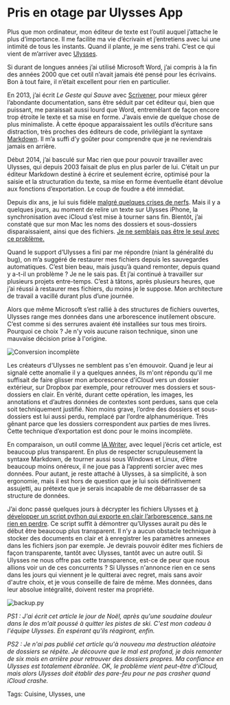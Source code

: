 # Pris en otage par Ulysses App

Plus que mon ordinateur, mon éditeur de texte est l’outil auquel j’attache le plus d’importance. Il me facilite ma vie d’écrivain et j’entretiens avec lui une intimité de tous les instants. Quand il plante, je me sens trahi. C’est ce qui vient de m’arriver avec [Ulysses](https://ulysses.app/).

Si durant de longues années j’ai utilisé Microsoft Word, j’ai compris à la fin des années 2000 que cet outil n’avait jamais été pensé pour les écrivains. Bon à tout faire, il n’était excellent pour rien en particulier.

En 2013, j’ai écrit *Le Geste qui Sauve* avec [Scrivener](https://www.literatureandlatte.com/scrivener/overview), pour mieux gérer l’abondante documentation, sans être séduit par cet éditeur qui, bien que puissant, me paraissait aussi lourd que Word, entremêlant de façon encore trop étroite le texte et sa mise en forme. J’avais envie de quelque chose de plus minimaliste. À cette époque apparaissaient les outils d’écriture sans distraction, très proches des éditeurs de code, privilégiant la syntaxe [Markdown](https://fr.wikipedia.org/wiki/Markdown). Il m’a suffi d’y goûter pour comprendre que je ne reviendrais jamais en arrière.

Début 2014, j’ai basculé sur Mac rien que pour pouvoir travailler avec Ulysses, qui depuis 2003 faisait de plus en plus parler de lui. C’était un pur éditeur Markdown destiné à écrire et seulement écrire, optimisé pour la saisie et la structuration du texte, sa mise en forme éventuelle étant dévolue aux fonctions d’exportation. Le coup de foudre a été immédiat.

Depuis dix ans, je lui suis fidèle [malgré quelques crises de nerfs](https://tcrouzet.com/tag/ulysses/). Mais il y a quelques jours, au moment de relire un texte sur Ulysses iPhone, la synchronisation avec iCloud s’est mise à tourner sans fin. Bientôt, j’ai constaté que sur mon Mac les noms des dossiers et sous-dossiers disparaissaient, ainsi que des fichiers. [Je ne semblais pas être le seul avec ce problème.](https://www.reddit.com/r/ulyssesapp/comments/18k4wsa/i_think_my_library_just_got_wiped_is_there_any/)

Quand le support d’Ulysses a fini par me répondre (niant la généralité du bug), on m’a suggéré de restaurer mes fichiers depuis les sauvegardes automatiques. C’est bien beau, mais jusqu’à quand remonter, depuis quand y a-t-il un problème ? Je ne le sais pas. Et j’ai continué à travailler sur plusieurs projets entre-temps. C’est à tâtons, après plusieurs heures, que j’ai réussi à restaurer mes fichiers, du moins je le suppose. Mon architecture de travail a vacillé durant plus d’une journée.

Alors que même Microsoft s’est rallié à des structures de fichiers ouvertes, Ulysses range mes données dans une arborescence inutilement obscure. C’est comme si des serrures avaient été installées sur tous mes tiroirs. Pourquoi ce choix ? Je n'y vois aucune raison technique, sinon une mauvaise décision prise à l'origine.

![Conversion incomplète](https://tcrouzet.com/images_tc/2023/12/ulysses-pb.png)

Les créateurs d'Ulysses ne semblent pas s'en émouvoir. Quand je leur ai signalé cette anomalie il y a quelques années, ils m'ont répondu qu'il me suffisait de faire glisser mon arborescence d'iCloud vers un dossier extérieur, sur Dropbox par exemple, pour retrouver mes dossiers et sous-dossiers en clair. En vérité, durant cette opération, les images, les annotations et d’autres données de contextes sont perdues, sans que cela soit techniquement justifié. Non moins grave, l’ordre des dossiers et sous-dossiers est lui aussi perdu, remplacé par l’ordre alphanumérique. Très gênant parce que les dossiers correspondent aux parties de mes livres. Cette technique d’exportation est donc pour le moins incomplète.

En comparaison, un outil comme [IA Writer](https://ia.net/writer), avec lequel j’écris cet article, est beaucoup plus transparent. En plus de respecter scrupuleusement la syntaxe Markdown, de tourner aussi sous Windows et Linux, d’être beaucoup moins onéreux, il ne joue pas à l’apprenti sorcier avec mes données. Pour autant, je reste attaché à Ulysses, à sa simplicité, à son ergonomie, mais il est hors de question que je lui sois définitivement assujetti, au prétexte que je serais incapable de me débarrasser de sa structure de données.

J’ai donc passé quelques jours à décrypter les fichiers Ulysses et [à développer un script python qui exporte en clair l’arborescence, sans ne rien en perdre](https://github.com/tcrouzet/ulysses-tools). Ce script suffit à démontrer qu’Ulysses aurait pu dès le début être beaucoup plus transparent. Il n’y a aucun obstacle technique à stocker des documents en clair et à enregistrer les paramètres annexes dans les fichiers json par exemple. Je devrais pouvoir éditer mes fichiers de façon transparente, tantôt avec Ulysses, tantôt avec un autre outil. Si Ulysses ne nous offre pas cette transparence, est-ce de peur que nous allions voir un de ces concurrents ? Si Ulysses n'annonce rien en ce sens dans les jours qui viennent je le quitterai avec regret, mais sans avoir d'autre choix, et je vous conseille de faire de même. Mes données, dans leur absolue intégralité, doivent rester ma propriété.

![backup.py](https://tcrouzet.com/images_tc/2023/12/ubackup.png)

*PS1 : J'ai écrit cet article le jour de Noël, après qu'une soudaine douleur dans le dos m'ait poussé à quitter les pistes de ski. C'est mon cadeau à l'équipe Ulysses. En espérant qu'ils réagiront, enfin.*

*PS2 : Je n'ai pas publié cet article qu'à nouveau ma destruction aléatoire de dossiers se répète. Je découvre que le mal est profond, je dois remonter de six mois en arrière pour retrouver des dossiers propres. Ma confiance en Ulysses est totalement ébranlée. OK, le problème vient peut-être d'iCloud, mais alors Ulysses doit établir des pare-feu pour ne pas crasher quand iCloud crashe.*

Tags: Cuisine, Ulysses, une